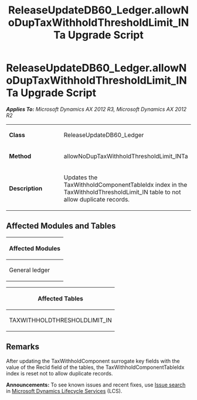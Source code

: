 ﻿---
title: ReleaseUpdateDB60_Ledger.allowNoDupTaxWithholdThresholdLimit_INTa Upgrade Script
TOCTitle: ReleaseUpdateDB60_Ledger.allowNoDupTaxWithholdThresholdLimit_INTa Upgrade Script
ms:assetid: ba91b1ef-d768-d43d-00f4-e660391ec743
ms:mtpsurl: https://msdn.microsoft.com/en-us/library/JJ737133(v=AX.60)
ms:contentKeyID: 49710814
ms.date: 05/18/2015
mtps_version: v=AX.60
---

# ReleaseUpdateDB60\_Ledger.allowNoDupTaxWithholdThresholdLimit\_INTa Upgrade Script 


_**Applies To:** Microsoft Dynamics AX 2012 R3, Microsoft Dynamics AX 2012 R2_

<table>
<colgroup>
<col style="width: 50%" />
<col style="width: 50%" />
</colgroup>
<tbody>
<tr class="odd">
<td><p><strong>Class</strong></p></td>
<td><p>ReleaseUpdateDB60_Ledger</p></td>
</tr>
<tr class="even">
<td><p><strong>Method</strong></p></td>
<td><p>allowNoDupTaxWithholdThresholdLimit_INTa</p></td>
</tr>
<tr class="odd">
<td><p><strong>Description</strong></p></td>
<td><p>Updates the TaxWithholdComponentTableIdx index in the TaxWithholdThresholdLimit_IN table to not allow duplicate records.</p></td>
</tr>
</tbody>
</table>


## Affected Modules and Tables

<table>
<colgroup>
<col style="width: 100%" />
</colgroup>
<thead>
<tr class="header">
<th><p>Affected Modules</p></th>
</tr>
</thead>
<tbody>
<tr class="odd">
<td><p>General ledger</p></td>
</tr>
</tbody>
</table>


<table>
<colgroup>
<col style="width: 100%" />
</colgroup>
<thead>
<tr class="header">
<th><p>Affected Tables</p></th>
</tr>
</thead>
<tbody>
<tr class="odd">
<td><p>TAXWITHHOLDTHRESHOLDLIMIT_IN</p></td>
</tr>
</tbody>
</table>


## Remarks

After updating the TaxWithholdComponent surrogate key fields with the value of the RecId field of the tables, the TaxWithholdComponentTableIdx index is reset not to allow duplicate records.

  
**Announcements:** To see known issues and recent fixes, use [Issue search](http://go.microsoft.com/fwlink/?linkid=389258) in [Microsoft Dynamics Lifecycle Services](http://go.microsoft.com/fwlink/?linkid=306505) (LCS).

